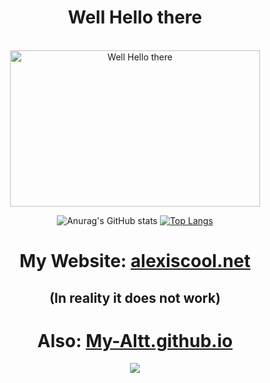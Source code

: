 <div align="center">
  <h1>Well Hello there</h1>
  
  <br><a href="https://nyc3.digitaloceanspaces.com/memecreator-cdn/media/__processed__/de5/template-hello-there-1519-0c6db91aec9c.jpeg"><img src="https://nyc3.digitaloceanspaces.com/memecreator-cdn/media/__processed__/de5/template-hello-there-1519-0c6db91aec9c.jpeg" width="400" 
     height="250" alt="Well Hello there"></a>
  
![Anurag's GitHub stats](https://github-readme-stats.vercel.app/api?username=My-Altt&show_icons=true&theme=tokyonight)
[![Top Langs](https://github-readme-stats.vercel.app/api/top-langs/?username=My-Altt&show_icons=true&theme=tokyonight)](https://github.com/anuraghazra/github-readme-stats)

  <div align="center">
  <h1>My Website: <a href="https://alexiscool.net">alexiscool.net</a></h1>
<h2>(In reality it does not work)</h2> 
<h1>Also: <a href="https://My-Altt.github.io">My-Altt.github.io</a></h1>

<img src="https://profile-counter.glitch.me/my-altt/count.svg" />
